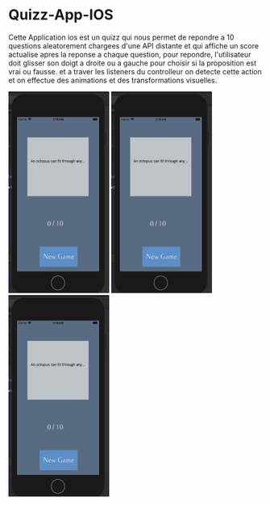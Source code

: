 # Quizz-App-IOS
Cette Application ios est un quizz qui nous permet de repondre a 10 questions aleatorement chargees d'une API distante et qui affiche un score actualise apres
la reponse a chaque question, pour repondre, l'utilisateur doit glisser son doigt a droite ou a gauche pour choisir si la proposition est vrai ou fausse.
et a traver les listeners du controlleur on detecte cette action et on effectue des animations et des transformations visuelles.

<img src="App-result-Images/Capture.PNG"  width="200" height="400">

<img src="App-result-Images/Capture.PNG" width="200" height="400">

<img src="App-result-Images/Capture.PNG" width="200" height="400">

